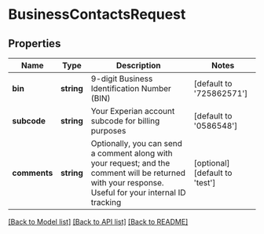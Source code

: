 # BusinessContactsRequest

## Properties
Name | Type | Description | Notes
------------ | ------------- | ------------- | -------------
**bin** | **string** | 9-digit Business Identification Number (BIN) | [default to '725862571']
**subcode** | **string** | Your Experian account subcode for billing purposes | [default to '0586548']
**comments** | **string** | Optionally, you can send a comment along with your request; and the comment will be returned with your response. Useful for your internal ID tracking | [optional] [default to 'test']

[[Back to Model list]](../README.md#documentation-for-models) [[Back to API list]](../README.md#documentation-for-api-endpoints) [[Back to README]](../README.md)



